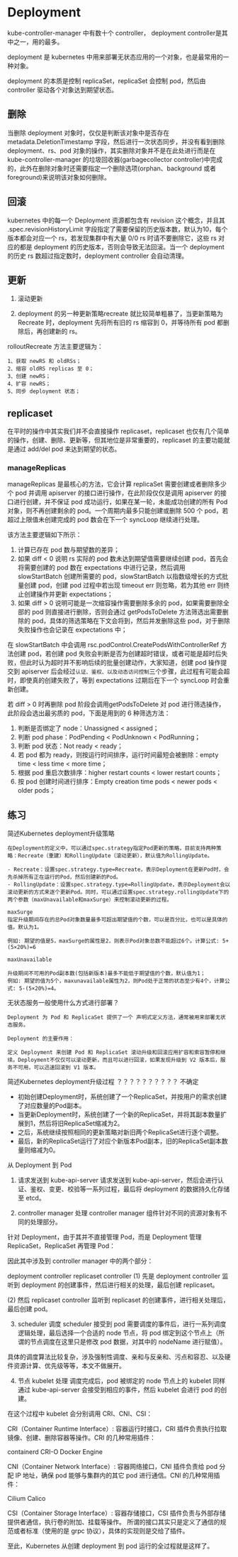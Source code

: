 # Deployment

kube-controller-manager 中有数十个 controller， deployment controller是其中之一，用的最多。

deployment 是 kubernetes 中用来部署无状态应用的一个对象，也是最常用的一种对象。

deployment 的本质是控制 replicaSet，replicaSet 会控制 pod，然后由 controller 驱动各个对象达到期望状态。

## 删除

当删除 deployment 对象时，仅仅是判断该对象中是否存在 metadata.DeletionTimestamp 字段，然后进行一次状态同步，并没有看到删除 deployment、rs、pod 对象的操作，其实删除对象并不是在此处进行而是在 kube-controller-manager 的垃圾回收器(garbagecollector controller)中完成的，此外在删除对象时还需要指定一个删除选项(orphan、background 或者 foreground)来说明该对象如何删除。

## 回滚

kubernetes 中的每一个 Deployment 资源都包含有 revision 这个概念，并且其 .spec.revisionHistoryLimit 字段指定了需要保留的历史版本数，默认为10，每个版本都会对应一个 rs，若发现集群中有大量 0/0 rs 时请不要删除它，这些 rs 对应的都是 deployment 的历史版本，否则会导致无法回滚。当一个 deployment 的历史 rs 数超过指定数时，deployment controller 会自动清理。

## 更新
1. 滚动更新

2. deployment 的另一种更新策略recreate 就比较简单粗暴了，当更新策略为 Recreate 时，deployment 先将所有旧的 rs 缩容到 0，并等待所有 pod 都删除后，再创建新的 rs。

rolloutRecreate 方法主要逻辑为：

    1、获取 newRS 和 oldRSs；
    2、缩容 oldRS replicas 至 0；
    3、创建 newRS；
    4、扩容 newRS；
    5、同步 deployment 状态；


## replicaset

在平时的操作中其实我们并不会直接操作 replicaset，replicaset 也仅有几个简单的操作，创建、删除、更新等，但其地位是非常重要的，replicaset 的主要功能就是通过 add/del pod 来达到期望的状态。

### manageReplicas
manageReplicas 是最核心的方法，它会计算 replicaSet 需要创建或者删除多少个 pod 并调用 apiserver 的接口进行操作，在此阶段仅仅是调用 apiserver 的接口进行创建，并不保证 pod 成功运行，如果在某一轮，未能成功创建的所有 Pod 对象，则不再创建剩余的 pod。一个周期内最多只能创建或删除 500 个 pod，若超过上限值未创建完成的 pod 数会在下一个 syncLoop 继续进行处理。

该方法主要逻辑如下所示：

1. 计算已存在 pod 数与期望数的差异；
2. 如果 diff < 0 说明 rs 实际的 pod 数未达到期望值需要继续创建 pod，首先会将需要创建的 pod 数在 expectations 中进行记录，然后调用 slowStartBatch 创建所需要的 pod，slowStartBatch 以指数级增长的方式批量创建 pod，创建 pod 过程中若出现 timeout err 则忽略，若为其他 err 则终止创建操作并更新 expectations；
3. 如果 diff > 0 说明可能是一次缩容操作需要删除多余的 pod，如果需要删除全部的 pod 则直接进行删除，否则会通过 getPodsToDelete 方法筛选出需要删除的 pod，具体的筛选策略在下文会将到，然后并发删除这些 pod，对于删除失败操作也会记录在 expectations 中；

在 slowStartBatch 中会调用 rsc.podControl.CreatePodsWithControllerRef 方法创建 pod，若创建 pod 失败会判断是否为创建超时错误，或者可能是超时后失败，但此时认为超时并不影响后续的批量创建动作，大家知道，创建 pod 操作提交到 apiserver 后会经过`认证、鉴权、以及动态访问控制`三个步骤，此过程有可能会超时，即使真的创建失败了，等到 expectations 过期后在下一个 syncLoop 时会重新创建。

若 diff > 0 时再删除 pod 阶段会调用getPodsToDelete 对 pod 进行筛选操作，此阶段会选出最劣质的 pod，下面是用到的 6 种筛选方法：

1. 判断是否绑定了 node：Unassigned < assigned；
2. 判断 pod phase：PodPending < PodUnknown < PodRunning；
3. 判断 pod 状态：Not ready < ready；
4. 若 pod 都为 ready，则按运行时间排序，运行时间最短会被删除：empty time < less time < more time；
5. 根据 pod 重启次数排序：higher restart counts < lower restart counts；
6. 按 pod 创建时间进行排序：Empty creation time pods < newer pods < older pods；

## 练习

简述Kubernetes deployment升级策略

    在Deployment的定义中，可以通过spec.strategy指定Pod更新的策略，目前支持两种策略：Recreate（重建）和RollingUpdate（滚动更新），默认值为RollingUpdate。

    - Recreate：设置spec.strategy.type=Recreate，表示Deployment在更新Pod时，会先杀掉所有正在运行的Pod，然后创建新的Pod。
    - RollingUpdate：设置spec.strategy.type=RollingUpdate，表示Deployment会以滚动更新的方式来逐个更新Pod。同时，可以通过设置spec.strategy.rollingUpdate下的两个参数（maxUnavailable和maxSurge）来控制滚动更新的过程。

    maxSurge
    指定升级期间存在的总Pod对象数量最多可超出期望值的个数，可以是百分比，也可以是具体的值。默认为1。

    例如: 期望的值是5，maxSurge的属性是2，则表示Pod对象总数不能超过6个。计算公式: 5+(5×20%)=6

    maxUnavailable

    升级期间不可用的Pod副本数(包括新版本)最多不能低于期望值的个数，默认值为1；
    例如: 期望的值为5个，maxunavailable属性为2，则Pod处于正常的状态至少有4个，计算公式: 5-(5×20%)=4。


无状态服务一般使用什么方式进行部署？

    Deployment 为 Pod 和 ReplicaSet 提供了一个 声明式定义方法，通常被用来部署无状态服务。

    Deployment 的主要作用：

    定义 Deployment 来创建 Pod 和 ReplicaSet 滚动升级和回滚应用扩容和索容暂停和继续。Deployment不仅仅可以滚动更新，而且可以进行回滚，如果发现升级到 V2 版本后，服务不可用，可以迅速回滚到 V1 版本。



简述Kubernetes deployment升级过程 ？？？？？？？？？？ 不确定

- 初始创建Deployment时，系统创建了一个ReplicaSet，并按用户的需求创建了对应数量的Pod副本。
- 当更新Deployment时，系统创建了一个新的ReplicaSet，并将其副本数量扩展到1，然后将旧ReplicaSet缩减为2。
- 之后，系统继续按照相同的更新策略对新旧两个ReplicaSet进行逐个调整。
- 最后，新的ReplicaSet运行了对应个新版本Pod副本，旧的ReplicaSet副本数量则缩减为0。


从 Deployment 到 Pod

1. 请求发送到 kube-api-server
请求发送到 kube-api-server，然后会进行认证、鉴权、变更、校验等一系列过程，最后将 deployment 的数据持久化存储至 etcd。


2. controller manager 处理
controller manager 组件针对不同的资源对象有不同的处理部分。

针对 Deployment，由于其并不直接管理 Pod，而是 Deployment 管理 ReplicaSet，ReplicaSet 再管理 Pod：

因此其中涉及到 controller manager 中的两个部分：

deployment controller
replicaset controller
(1) 先是 deployment controller 监听到 deployment 的创建事件，然后进行相关的处理，最后创建 replicaset。

(2) 然后 replicaset controller 监听到 replicaset 的创建事件，进行相关处理后，最后创建 pod。

3. scheduler 调度
scheduler 接受到 pod 需要调度的事件后，进行一系列调度逻辑处理，最后选择一个合适的 node 节点，将 pod 绑定到这个节点上（所谓的节点调度在这里只是修改 pod 数据，对其中的 nodeName 进行赋值）。

具体的调度算法比较复杂，涉及强制性调度、亲和与反亲和、污点和容忍、以及硬件资源计算、优先级等等，本文不做展开。

4. 节点 kubelet 处理
调度完成后，pod 被绑定的 node 节点上的 kubelet 同样通过 kube-api-server 会接受到相应的事件，然后 kubelet 会进行 pod 的创建。

在这个过程中 kubelet 会分别调用 CRI、CNI、CSI：

CRI（Container Runtime Interface）: 容器运行时接口，CRI 插件负责执行拉取镜像、创建、删除容器等操作。CRI 的几种常用插件：

containerd
CRI-O
Docker Engine

CNI（Container Network Interface）: 容器网络接口，CNI 插件负责给 pod 分配 IP 地址，确保 pod 能够与集群内的其它 pod 进行通信。CNI 的几种常用插件：

Cilium
Calico

CSI（Container Storage Interface）: 容器存储接口，CSI 插件负责与外部存储提供者通信，执行卷的附加、挂载等操作。
所谓的接口其实只是定义了通信的规范或者标准（使用的是 grpc 协议），具体的实现则是交给了插件。

至此，Kubernetes 从创建 deployment 到 pod 运行的全过程就是这样了。